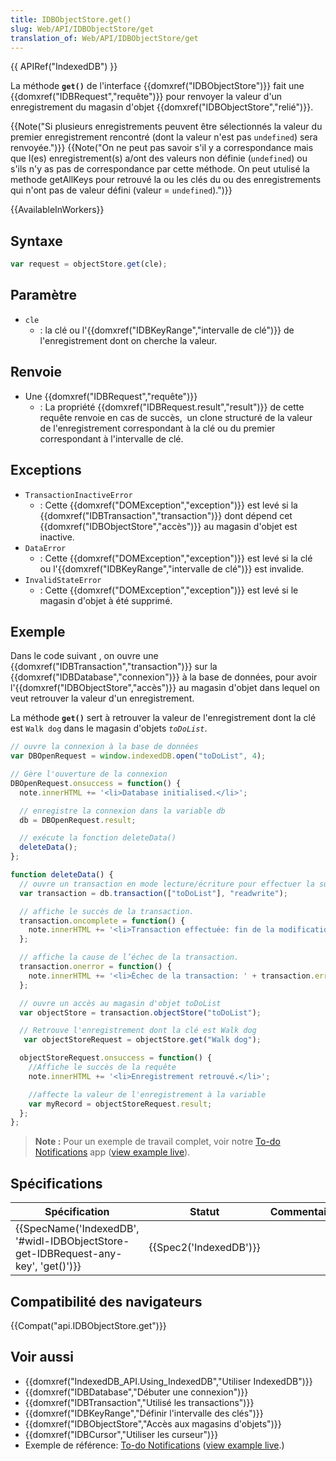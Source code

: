 ```yaml
---
title: IDBObjectStore.get()
slug: Web/API/IDBObjectStore/get
translation_of: Web/API/IDBObjectStore/get
---
```

{{ APIRef("IndexedDB") }}

La méthode **`get()`** de l'interface {{domxref("IDBObjectStore")}} fait une {{domxref("IDBRequest","requête")}} pour renvoyer la valeur d'un enregistrement du magasin d'objet {{domxref("IDBObjectStore","relié")}}.

{{Note("Si plusieurs enregistrements peuvent être sélectionnés la valeur du premier enregistrement rencontré (dont la valeur n'est pas <code>undefined</code>) sera renvoyée.")}} {{Note("On ne peut pas savoir s'il y a correspondance mais que l(es) enregistrement(s) a/ont des valeurs non définie (<code>undefined</code>) ou s'ils n'y as pas de correspondance par cette méthode. On peut utulisé la methode getAllKeys pour retrouvé la ou les clés du ou des enregistrements qui n'ont pas de valeur défini (valeur = <code>undefined</code>).")}}

{{AvailableInWorkers}}

## Syntaxe

```js
var request = objectStore.get(cle);
```

## Paramètre

- `cle`
  - : la clé ou l'{{domxref("IDBKeyRange","intervalle de clé")}} de l'enregistrement dont on cherche la valeur.

## Renvoie

- Une {{domxref("IDBRequest","requête")}}
  - : La propriété {{domxref("IDBRequest.result","result")}} de cette requête renvoie en cas de succès,  un clone structuré de la valeur de l'enregistrement correspondant à la clé ou du premier correspondant à l'intervalle de clé.

## Exceptions

- `TransactionInactiveError`
  - : Cette {{domxref("DOMException","exception")}} est levé si la {{domxref("IDBTransaction","transaction")}} dont dépend cet {{domxref("IDBObjectStore","accès")}} au magasin d'objet est inactive.
- `DataError`
  - : Cette {{domxref("DOMException","exception")}} est levé si la clé ou l'{{domxref("IDBKeyRange","intervalle de clé")}} est invalide.
- `InvalidStateError`
  - : Cette {{domxref("DOMException","exception")}} est levé si le magasin d'objet à été supprimé.

## Exemple

Dans le code suivant , on ouvre une {{domxref("IDBTransaction","transaction")}} sur la {{domxref("IDBDatabase","connexion")}} à la base de données, pour avoir l'{{domxref("IDBObjectStore","accès")}} au magasin d'objet dans lequel on veut retrouver la valeur d'un enregistrement.

La méthode **`get()`** sert à retrouver la valeur de l'enregistrement dont la clé est `Walk dog` dans le magasin d'objets _`toDoList`_.

```js
// ouvre la connexion à la base de données
var DBOpenRequest = window.indexedDB.open("toDoList", 4);

// Gère l'ouverture de la connexion
DBOpenRequest.onsuccess = function() {
  note.innerHTML += '<li>Database initialised.</li>';

  // enregistre la connexion dans la variable db
  db = DBOpenRequest.result;

  // exécute la fonction deleteData()
  deleteData();
};

function deleteData() {
  // ouvre un transaction en mode lecture/écriture pour effectuer la suppression
  var transaction = db.transaction(["toDoList"], "readwrite");

  // affiche le succès de la transaction.
  transaction.oncomplete = function() {
    note.innerHTML += '<li>Transaction effectuée: fin de la modification de la base de données.</li>';
  };

  // affiche la cause de l’échec de la transaction.
  transaction.onerror = function() {
    note.innerHTML += '<li>Échec de la transaction: ' + transaction.error + ' la base de données n\'a pas été modifié</li>';
  };

  // ouvre un accès au magasin d'objet toDoList
  var objectStore = transaction.objectStore("toDoList");

  // Retrouve l'enregistrement dont la clé est Walk dog
   var objectStoreRequest = objectStore.get("Walk dog");

  objectStoreRequest.onsuccess = function() {
    //Affiche le succès de la requête
    note.innerHTML += '<li>Enregistrement retrouvé.</li>';

    //affecte la valeur de l'enregistrement à la variable
    var myRecord = objectStoreRequest.result;
  };
};
```

> **Note :** Pour un exemple de travail complet, voir notre [To-do Notifications](https://github.com/mdn/to-do-notifications/) app ([view example live](http://mdn.github.io/to-do-notifications/)).

## Spécifications

| Spécification                                                                                                | Statut                       | Commentaire |
| ------------------------------------------------------------------------------------------------------------ | ---------------------------- | ----------- |
| {{SpecName('IndexedDB', '#widl-IDBObjectStore-get-IDBRequest-any-key', 'get()')}} | {{Spec2('IndexedDB')}} |             |

## Compatibilité des navigateurs

{{Compat("api.IDBObjectStore.get")}}

## Voir aussi

- {{domxref("IndexedDB_API.Using_IndexedDB","Utiliser IndexedDB")}}
- {{domxref("IDBDatabase","Débuter une connexion")}}
- {{domxref("IDBTransaction","Utilisé les transactions")}}
- {{domxref("IDBKeyRange","Définir l'intervalle des clés")}}
- {{domxref("IDBObjectStore","Accès aux magasins d'objets")}}
- {{domxref("IDBCursor","Utiliser les curseur")}}
- Exemple de référence: [To-do Notifications](https://github.com/mdn/to-do-notifications/tree/gh-pages) ([view example live](http://mdn.github.io/to-do-notifications/).)
